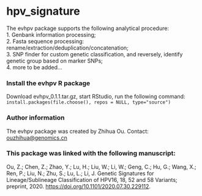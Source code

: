 # hpv_signature
The evhpv package supports the following analytical procedure:  
    1. Genbank information processing;  
    2. Fasta sequence processing: rename/extraction/deduplication/concatenation;  
    3. SNP finder for custom genetic classification, and reversely, identify genetic group based on marker SNPs;   
    4. more to be added...  
  

### Install the evhpv R package
Download evhpv_0.1.1.tar.gz, start RStudio, run the following command:
`install.packages(file.choose(), repos = NULL, type="source")`

  
   
### Author information
The evhpv package was created by Zhihua Ou. Contact: ouzhihua@genomics.cn

  
   
### This package was linked with the following manuscript:
Ou, Z.; Chen, Z.; Zhao, Y.; Lu, H.; Liu, W.; Li, W.; Geng, C.; Hu, G.; Wang, X.; Ren, P.; Liu, N.; Zhu, S.; Lu, L.; Li, J. Genetic Signatures for Lineage/Sublineage Classification of HPV16, 18, 52 and 58 Variants; preprint, 2020. https://doi.org/10.1101/2020.07.30.229112.
